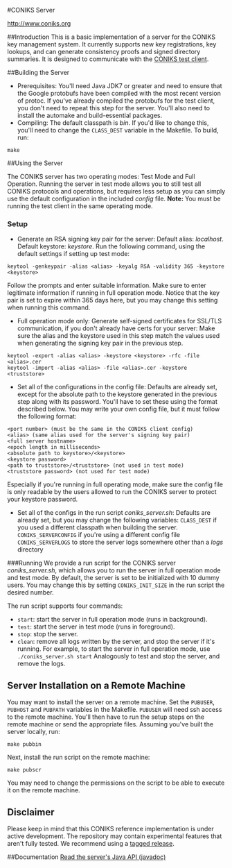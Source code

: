 #CONIKS Server

http://www.coniks.org

##Introduction
This is a basic implementation of a server for the CONIKS key management system. It currently supports new key registrations, key lookups, and can generate consistency proofs and signed directory summaries. It is designed to communicate with the [CONIKS test client](https://github.com/citp/coniks-ref-implementation/tree/master/coniks_test_client).

##Building the Server
- Prerequisites:
You'll need Java JDK7 or greater and need to ensure that the Google protobufs have been compiled with the most recent version of protoc. If you've already compiled the protobufs for the test client, you don't need
to repeat this step for the server.
You'll also need to install the automake and build-essential packages.
- Compiling:
The default classpath is *bin*. If you'd like to change this, you'll need to change the ```CLASS_DEST``` 
variable in the Makefile. To build, run:
```
make 
```

##Using the Server

The CONIKS server has two operating modes: Test Mode and Full Operation. 
Running the server in test mode allows you to still test all CONIKS protocols and operations,
but requires less setup as you can simply use the default configuration in the included *config* file.
**Note:** You must be running the test client in the same operating mode.

### Setup
- Generate an RSA signing key pair for the server:
Default alias: *localhost*. Default keystore: *keystore*.
Run the following command, using the default settings if setting up test mode:
```
keytool -genkeypair -alias <alias> -keyalg RSA -validity 365 -keystore <keystore>
```
Follow the prompts and enter suitable information. Make sure to enter legitimate information if running
in full operation mode. Notice that the key pair is set to expire within 365 days here, but you may 
change this setting when running this command.
- Full operation mode only: Generate self-signed certificates for SSL/TLS communication, 
if you don't already have certs for your server:
Make sure the alias and the keystore used in this step match the values used when generating the 
signing key pair in the previous step.
```
keytool -export -alias <alias> -keystore <keystore> -rfc -file <alias>.cer
keytool -import -alias <alias> -file <alias>.cer -keystore <truststore>
```
- Set all of the configurations in the config file:
Defaults are already set, except for the absolute path to the keystore generated in the 
previous step along with its password. You'll have to set these using the format
described below.
You may write your own config file, but it must follow the following format:
```
<port number> (must be the same in the CONIKS client config)
<alias> (same alias used for the server's signing key pair)
<full server hostname>
<epoch length in milliseconds>
<absolute path to keystore>/<keystore>
<keystore password>
<path to truststore>/<truststore> (not used in test mode)
<truststore password> (not used for test mode)
```
Especially if you're running in full operating mode, make sure the config file is only readable 
by the users allowed to run the CONIKS server to protect your keystore password.
- Set all of the configs in the run script *coniks_server.sh*:
Defaults are already set, but you may change the following variables:
```CLASS_DEST``` if you used a different classpath when building the server.
```CONIKS_SERVERCONFIG``` if you're using a different config file
```CONIKS_SERVERLOGS``` to store the server logs somewhere other than a *logs* directory

###Running
We provide a run script for the CONIKS server *coniks_server.sh*, which allows you to run the server in
full operation mode and test mode.
By default, the server is set to be initialized with 10 dummy users. You may change this by setting 
```CONIKS_INIT_SIZE``` in the run script the desired number.

The run script supports four commands: 
- ```start```: start the server in full operation mode (runs in background).
- ```test```: start the server in test mode (runs in foreground).
- ```stop```: stop the server.
- ```clean```: remove all logs written by the server, and stop the server if it's running.
For example, to start the server in full operation mode, use
```./coniks_server.sh start```
Analogously to test and stop the server, and remove the logs.

## Server Installation on a Remote Machine
You may want to install the server on a remote machine.
Set the ```PUBUSER```, ```PUBHOST``` and ```PUBPATH``` variables in the Makefile.
```PUBUSER``` will need ssh access to the remote machine.
You'll then have to run the setup steps on the remote machine or send the appropriate files.
Assuming you've built the server locally, run:
```
make pubbin
```
Next, install the run script on the remote machine:
```
make pubscr
```
You may need to change the permissions on the script to be able to execute it on the remote machine.

## Disclaimer
Please keep in mind that this CONIKS reference implementation is under active development. The repository may contain experimental features that aren't fully tested. We recommend using a [tagged release](https://github.com/citp/coniks-ref-implementation/releases).

##Documentation
[Read the server's Java API (javadoc)](https://citp.github.io/coniks-ref-implementation/org/coniks/coniks_server/package-summary.html)
